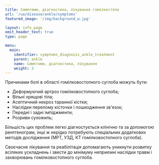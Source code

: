 ```yaml
---
title: Симптоми, діагностика, лікування гомілкостопа
url: '/ua/disease/ankle/symptoms'
featured_image: '/img/background_w.jpg'

layout: info_page
omit_header_text: true
type: page

menu:
  main:
    identifier: symptoms_diagnosis_ankle_treatment
    parent: ankle
    name: Симптоми, діагностика, лікування
    weight: 3
---
```


Причинами болі в області гомілковостопного суглоба можуть бути:

- Деформуючий артроз гомілковостопного суглоба; 
- Вільні хрящові тіла; 
- Асептичний некроз таранної кістки; 
- Наслідки перелому кісточки і пошкодження зв'язок; 
- Передні і задні імпіджменти; 
- Розриви сухожиль;

Більшість цих проблем легко діагностується клінічно та за допомогою рентгенограм, інші ж нерідко потребують спеціальних
додаткових методів дослідження (МРТ, УЗД, КТ гомілковостопного суглоба).

Своєчасне лікування та реабілітація допомагають уникнути розвитку всіляких ускладнень і звести до мінімуму неприємні
наслідки травм і захворювань гомілковостопного суглоба.
